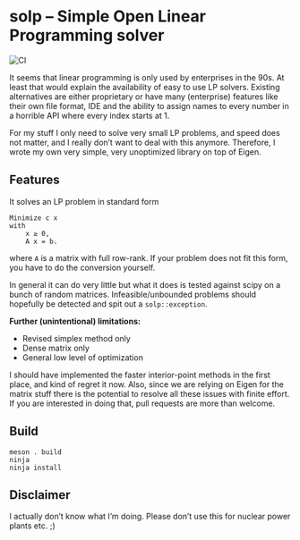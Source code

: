 # solp – Simple Open Linear Programming solver
![CI](https://github.com/lukas-weber/solp/workflows/CI/badge.svg)

It seems that linear programming is only used by enterprises in the 90s. At least that would explain the availability of
easy to use LP solvers. Existing alternatives are either proprietary or have many (enterprise) features like their own file format,
IDE and the ability to assign names to every number in a horrible API where every index starts at 1.

For my stuff I only need to solve very small LP problems, and speed does not matter, and I really don’t want to deal with this anymore.
Therefore, I wrote my own very simple, very unoptimized library on top of Eigen.

## Features
It solves an LP problem in standard form

```
Minimize c x
with
    x ≥ 0,
    A x = b.
```

where `A` is a matrix with full row-rank. If your problem does not fit this form, you have to do the conversion yourself.

In general it can do very little but what it does is tested against scipy on a bunch of random matrices. Infeasible/unbounded
problems should hopefully be detected and spit out a `solp::exception`.

**Further (unintentional) limitations:**
* Revised simplex method only
* Dense matrix only
* General low level of optimization

I should have implemented the faster interior-point methods in the first place, and kind of regret it now. Also, since we are
relying on Eigen for the matrix stuff there is the potential to resolve all these issues with finite effort.
If you are interested in doing that, pull requests are more than welcome.

## Build

```
meson . build
ninja
ninja install
```

## Disclaimer
I actually don’t know what I’m doing. Please don’t use this for nuclear power plants etc. ;)

